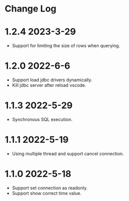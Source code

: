 # Change Log

# 1.2.4 2023-3-29
- Support for limiting the size of rows when querying.

# 1.2.0 2022-6-6
- Support load jdbc drivers dynamically.
- Kill jdbc server after reload vscode.

# 1.1.3 2022-5-29
- Synchronous SQL execution.

# 1.1.1 2022-5-19
- Using multiple thread and support cancel connection.

# 1.1.0 2022-5-18
- Support set connection as readonly.
- Support show correct time value. 
